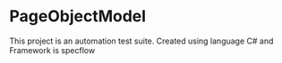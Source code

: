 # PageObjectModel
This project is an automation test suite. 
Created using language C#
and Framework is specflow
